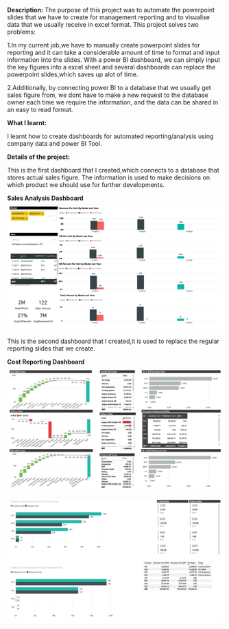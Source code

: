 <b>Description:</b>
The purpose of this project was to automate the powerpoint slides that we have to create for management reporting and to visualise data that we usually receive in excel format. This project solves two problems:

1.In my current job,we have to manually create powerpoint slides for reporting and it can take a considerable amount of time to format and input information into the slides. With a power BI dashboard, we can simply input the key figures into a excel sheet and several dashboards can replace the powerpoint slides,which saves up alot of time. 

2.Additionally, by connecting power BI to a database that we usually get sales figure from, we dont have to make a new request to the database owner each time we require the information, and the data can be shared in an easy to read format.



<b>What I learnt:</b>

I learnt how to create dashboards for automated reporting/analysis using company data and power BI Tool.


<b>Details of the project:</b>

This is the first dashboard that I created,which connects to a database that stores actual sales figure. The information is used to make decisions on which product we should use for further developments.

<b>Sales Analysis Dashboard</b>
![Screenshot](https://github.com/joshnsw/Data-Science-Analysis-projects/blob/main/Truck%20Data%20Reporting%20Dashboard/Sales%20analysis%20dashboard_page-0001.jpg)



This is the second dashboard that I created,it is used to replace the regular reporting slides that we create.

<b>Cost Reporting Dashboard</b>
![Screenshot](https://github.com/joshnsw/Data-Science-Analysis-projects/blob/main/Truck%20Data%20Reporting%20Dashboard/Cost%20Reporting%20Dashboard1024_1.jpg)
![Screenshot](https://github.com/joshnsw/Data-Science-Analysis-projects/blob/main/Truck%20Data%20Reporting%20Dashboard/Cost%20Reporting%20Dashboard1024_2.jpg)

